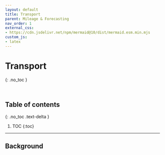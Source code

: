 ```yaml
---
layout: default
title: Transport
parent: Mileage & Forecasting
nav_order: 1
external_css:
- https://cdn.jsdelivr.net/npm/mermaid@10/dist/mermaid.esm.min.mjs
custom_js:
- latex
---
```


# Transport
{: .no_toc }

<br>

## Table of contents
{: .no_toc .text-delta }

1. TOC
   {:toc}

---


## Background





<br>
<br>
<br>
<br>
